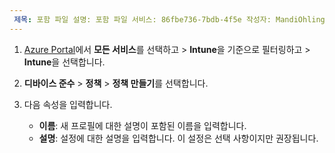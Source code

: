```yaml
---
 제목: 포함 파일 설명: 포함 파일 서비스: 86fbe736-7bdb-4f5e 작성자: MandiOhlinger ms.service: 86fbe736-7bdb-4f5e ms.topic: 포함 ms.date: 04/02/2019 ms.author: mandia ms.custom: 포함 파일 ms.collection: M365 id-장치 관리
---
```


1. [Azure Portal](https://portal.azure.com)에서 **모든 서비스**를 선택하고 > **Intune**을 기준으로 필터링하고 > **Intune**을 선택합니다.
2. **디바이스 준수** > **정책** > **정책 만들기**를 선택합니다.
3. 다음 속성을 입력합니다.

    - **이름**: 새 프로필에 대한 설명이 포함된 이름을 입력합니다.
    - **설명**: 설정에 대한 설명을 입력합니다. 이 설정은 선택 사항이지만 권장됩니다.
